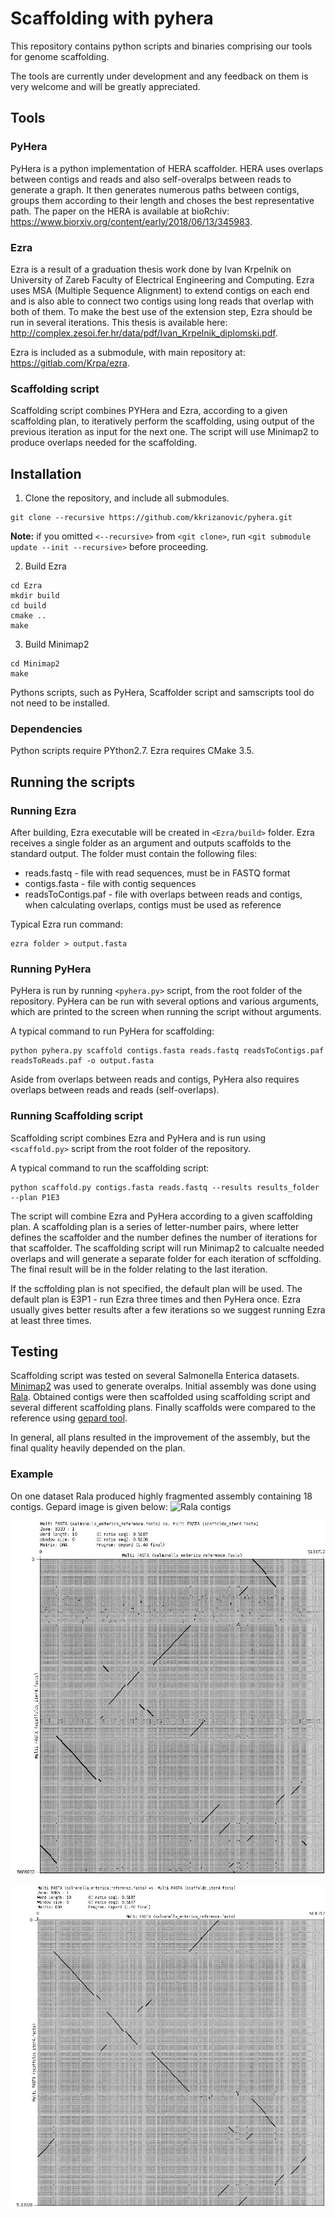 # Scaffolding with pyhera
This repository contains python scripts and binaries comprising our tools for genome scaffolding.

The  tools are currently under development and any feedback on them is very welcome and will be greatly appreciated.

## Tools
### PyHera
PyHera is a python implementation of HERA scaffolder. HERA uses overlaps between contigs and reads and also self-overalps between reads to generate a graph. It then generates numerous paths between contigs, groups them according to their length and choses the best representative path.
The paper on the HERA is available at bioRchiv: https://www.biorxiv.org/content/early/2018/06/13/345983.

### Ezra
Ezra is a result of a graduation thesis work done by Ivan Krpelnik on University of Zareb Faculty of Electrical Engineering and Computing. Ezra uses MSA (Multiple Sequence Alignment) to extend contigs on each end and is also able to connect two contigs using long reads that overlap with both of them. To make the best use of the extension step, Ezra should be run in several iterations.
This thesis is available here: http://complex.zesoi.fer.hr/data/pdf/Ivan_Krpelnik_diplomski.pdf.

Ezra is included as a submodule, with main repository at: https://gitlab.com/Krpa/ezra.

### Scaffolding script
Scaffolding script combines PYHera and Ezra, according to a given scaffolding plan, to iteratively perform the scaffolding, using output of the previous iteration as input for the next one. The script will use Minimap2 to produce overlaps needed for the scaffolding.

## Installation

  1. Clone the repository, and include all submodules.
  
    git clone --recursive https://github.com/kkrizanovic/pyhera.git
  
  __Note:__ if you omitted `<--recursive>` from `<git clone>`, run `<git submodule update --init --recursive>` before proceeding.
  
  2. Build Ezra
  
    cd Ezra
    mkdir build
    cd build
    cmake ..
    make

  3. Build Minimap2
  
    cd Minimap2
    make

  Pythons scripts, such as PyHera, Scaffolder script and samscripts tool do not need to be installed.

### Dependencies
Python scripts require PYthon2.7. Ezra requires CMake 3.5.

## Running the scripts
### Running Ezra
After building, Ezra executable will be created in `<Ezra/build>` folder. Ezra receives a single folder as an argument and outputs scaffolds to the standard output. The folder must contain the following files:
- reads.fastq - file with read sequences, must be in FASTQ format
- contigs.fasta - file with contig sequences
- readsToContigs.paf - file with overlaps between reads and contigs, when calculating overlaps, contigs must be used as reference

Typical Ezra run command:

    ezra folder > output.fasta

### Running PyHera
PyHera is run by running `<pyhera.py>` script, from the root folder of the repository. PyHera can be run with several options and various arguments, which are printed to the screen when running the script without arguments.

A typical command to run PyHera for scaffolding:
    
    python pyhera.py scaffold contigs.fasta reads.fastq readsToContigs.paf readsToReads.paf -o output.fasta

Aside from overlaps between reads and contigs, PyHera also requires overlaps between reads and reads (self-overlaps).

### Running Scaffolding script
Scaffolding script combines Ezra and PyHera and is run using `<scaffold.py>` script from the root folder of the repository.

A typical command to run the scaffolding script:

    python scaffold.py contigs.fasta reads.fastq --results results_folder --plan P1E3

The script will combine Ezra and PyHera according to a given scaffolding plan. A scaffolding plan is a series of letter-number pairs, where letter defines the scaffolder and the number defines the number of iterations for that scaffolder. The scaffolding script will run Minimap2 to calcualte needed overlaps and will generate a separate folder for each iteration of scffolding. The final result will be in the folder relating to the last iteration.

If the scffolding plan is not specified, the default plan will be used. The default plan is E3P1 - run Ezra three times and then PyHera once. Ezra usually gives better results after a few iterations so we suggest running Ezra at least three times.

## Testing
Scaffolding script was tested on several Salmonella Enterica datasets. [Minimap2](https://github.com/lh3/minimap2) was used to generate overalps. Initial assembly was done using [Rala](https://github.com/rvaser/rala). Obtained contigs were then scaffolded using scaffolding script and several different scaffolding plans. Finally scaffolds were compared to the reference using [gepard tool](http://cube.univie.ac.at/gepard).

In general, all plans resulted in the improvement of the assembly, but the final quality heavily depended on the plan.

### Example
On one dataset Rala produced highly fragmented assembly containing 18 contigs. Gepard image is given below:
![Rala contigs](https://github.com/lbcb-sci/pyhera/blob/master/images/NCTC10384_rala_dotplot.jpeg|width=400)

![Scaffolding with plan P1E3](https://github.com/lbcb-sci/pyhera/blob/master/images/NCTC10384_P1E3_dotplot.jpeg)

![Scaffolding with plan E3P1](https://github.com/lbcb-sci/pyhera/blob/master/images/NCTC10384_E3P1_dotplot.jpeg)


